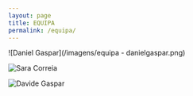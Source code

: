 ```yaml
---
layout: page
title: EQUIPA
permalink: /equipa/
---
```

![Daniel Gaspar](/imagens/equipa - danielgaspar.png)

![Sara Correia](/imagens/saracorreiaequipa.png)

![Davide Gaspar](/imagens/davidegasparequipa.png)
